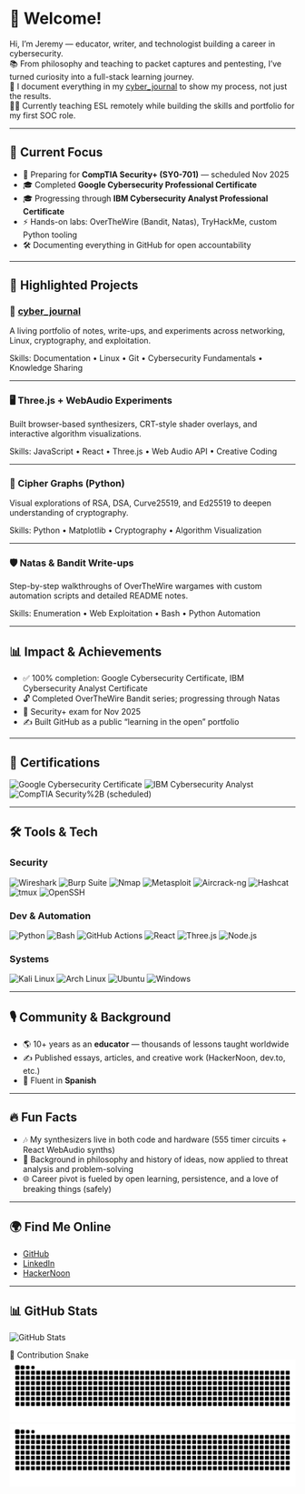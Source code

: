 # 👋 Welcome!
Hi, I’m Jeremy — educator, writer, and technologist building a career in cybersecurity.  
📚 From philosophy and teaching to packet captures and pentesting, I’ve turned curiosity into a full-stack learning journey.  
🔐 I document everything in my [cyber_journal](https://github.com/jeremyrayjewell/cyber_journal) to show my process, not just the results.  
🧑‍💻 Currently teaching ESL remotely while building the skills and portfolio for my first SOC role.  

---

## 🚀 Current Focus
- 📖 Preparing for **CompTIA Security+ (SY0-701)** — scheduled Nov 2025  
- 🎓 Completed **Google Cybersecurity Professional Certificate**  
- 🎓 Progressing through **IBM Cybersecurity Analyst Professional Certificate**  
- ⚡ Hands-on labs: OverTheWire (Bandit, Natas), TryHackMe, custom Python tooling  
- 🛠️ Documenting everything in GitHub for open accountability

---

## 💼 Highlighted Projects
### 🔐 [cyber_journal](https://github.com/jeremyrayjewell/cyber_journal)  
A living portfolio of notes, write-ups, and experiments across networking, Linux, cryptography, and exploitation.  

Skills: Documentation • Linux • Git • Cybersecurity Fundamentals • Knowledge Sharing  

---

### 🖥️ Three.js + WebAudio Experiments  
Built browser-based synthesizers, CRT-style shader overlays, and interactive algorithm visualizations.  

Skills: JavaScript • React • Three.js • Web Audio API • Creative Coding  

---

### 🧪 Cipher Graphs (Python)  
Visual explorations of RSA, DSA, Curve25519, and Ed25519 to deepen understanding of cryptography.  

Skills: Python • Matplotlib • Cryptography • Algorithm Visualization  

---

### 🛡️ Natas & Bandit Write-ups  
Step-by-step walkthroughs of OverTheWire wargames with custom automation scripts and detailed README notes.  

Skills: Enumeration • Web Exploitation • Bash • Python Automation  

---

## 📊 Impact & Achievements
- ✅ 100% completion: Google Cybersecurity Certificate, IBM Cybersecurity Analyst Certificate  
- 🔓 Completed OverTheWire Bandit series; progressing through Natas  
- 📜 Security+ exam for Nov 2025  
- ✍️ Built GitHub as a public “learning in the open” portfolio  

---

## 📜 Certifications
<!-- Badges for the items above (visual only; same claims) -->
![Google Cybersecurity Certificate](https://img.shields.io/badge/-Google%20Cybersecurity%20Certificate-4285F4?logo=google&logoColor=white)
![IBM Cybersecurity Analyst](https://img.shields.io/badge/-IBM%20Cybersecurity%20Analyst-052FAD?logo=ibm&logoColor=white)
![CompTIA Security%2B (scheduled)](https://img.shields.io/badge/-CompTIA%20Security%2B%20(scheduled)-E62A36?logo=comptia&logoColor=white)

---

## 🛠️ Tools & Tech
### Security
<!-- Visual badges reflecting the same list -->
![Wireshark](https://img.shields.io/badge/-Wireshark-1679A7?logo=wireshark&logoColor=white)
![Burp Suite](https://img.shields.io/badge/-Burp%20Suite-FF6F00?logo=burpsuite&logoColor=white)
![Nmap](https://img.shields.io/badge/-Nmap-2E6F9A)
![Metasploit](https://img.shields.io/badge/-Metasploit-5E7D4D)
![Aircrack-ng](https://img.shields.io/badge/-Aircrack--ng-555555)
![Hashcat](https://img.shields.io/badge/-Hashcat-444444)
![tmux](https://img.shields.io/badge/-tmux-1BB91F)
![OpenSSH](https://img.shields.io/badge/-OpenSSH-333333)

### Dev & Automation
<!-- Visual badges reflecting the same list -->
![Python](https://img.shields.io/badge/-Python-3776AB?logo=python&logoColor=white)
![Bash](https://img.shields.io/badge/-Bash-4EAA25?logo=gnu-bash&logoColor=white)
![GitHub Actions](https://img.shields.io/badge/-GitHub%20Actions-2088FF?logo=githubactions&logoColor=white)
![React](https://img.shields.io/badge/-React-61DAFB?logo=react&logoColor=000)
![Three.js](https://img.shields.io/badge/-Three.js-000000)
![Node.js](https://img.shields.io/badge/-Node.js-339933?logo=node.js&logoColor=white)

### Systems
<!-- Visual badges reflecting the same list -->
![Kali Linux](https://img.shields.io/badge/-Kali%20Linux-557C94?logo=kali&logoColor=white)
![Arch Linux](https://img.shields.io/badge/-Arch%20Linux-1793D1?logo=archlinux&logoColor=white)
![Ubuntu](https://img.shields.io/badge/-Ubuntu-E95420?logo=ubuntu&logoColor=white)
![Windows](https://img.shields.io/badge/-Windows-0078D6?logo=windows&logoColor=white)

---

## 🎙️ Community & Background
- 🌎 10+ years as an **educator** — thousands of lessons taught worldwide  
- ✍️ Published essays, articles, and creative work (HackerNoon, dev.to, etc.)   
- 💬 Fluent in **Spanish**  

---

## 🔥 Fun Facts
- 🎶 My synthesizers live in both code and hardware (555 timer circuits + React WebAudio synths)  
- 📖 Background in philosophy and history of ideas, now applied to threat analysis and problem-solving  
- 🌐 Career pivot is fueled by open learning, persistence, and a love of breaking things (safely)  

---

## 🌍 Find Me Online
- [GitHub](https://github.com/jeremyrayjewell)  
- [LinkedIn](https://www.linkedin.com/in/jeremyrayjewell)  
- [HackerNoon](https://hackernoon.com/u/jeremyrayjewell)  

---

## 📊 GitHub Stats
![GitHub Stats](https://github-readme-stats.vercel.app/api?username=jeremyrayjewell&show_icons=true&theme=tokyonight)

🐍 Contribution Snake  
![Snake light](https://raw.githubusercontent.com/jeremyrayjewell/jeremyrayjewell/output/github-contribution-grid-snake.svg#gh-light-mode-only)
![Snake dark](https://raw.githubusercontent.com/jeremyrayjewell/jeremyrayjewell/output/github-contribution-grid-snake-dark.svg#gh-dark-mode-only)

